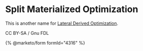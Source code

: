 
# Split Materialized Optimization

This is another name for [Lateral Derived Optimization](lateral-derived-optimization.md).


CC BY-SA / Gnu FDL


{% @marketo/form formId="4316" %}
